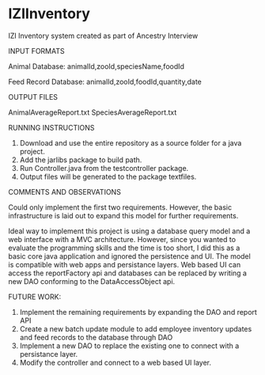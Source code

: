 # IZIInventory
IZI Inventory system created as part of Ancestry Interview

INPUT FORMATS

Animal Database: animalId,zooId,speciesName,foodId

Feed Record Database: animalId,zooId,foodId,quantity,date

OUTPUT FILES

AnimalAverageReport.txt
SpeciesAverageReport.txt

RUNNING INSTRUCTIONS

1. Download and use the entire repository as a source folder for a java project.
2. Add the jarlibs package to build path.
3. Run Controller.java from the testcontroller package.
4. Output files will be generated to the package textfiles.

COMMENTS AND OBSERVATIONS

Could only implement the first two requirements. However, the basic
infrastructure is laid out to expand this model for further
requirements.

Ideal way to implement this project is using a database query model and a web
interface with a MVC architecture. However,  since you wanted to
evaluate the programming skills and the time is too short, I did this as a basic core java
application and ignored the persistence and UI. The model is compatible
with web apps and persistance layers. Web based UI can access the reportFactory api
and databases can be replaced by writing a new DAO conforming to the DataAccessObject api.

FUTURE WORK:

1. Implement the remaining requirements by expanding the DAO and report API
2. Create a new batch update module to add employee inventory updates and feed records to the database through DAO
3. Implement a new DAO to replace the existing one to connect with a persistance layer.
4. Modify the controller and connect to a web based UI layer.
